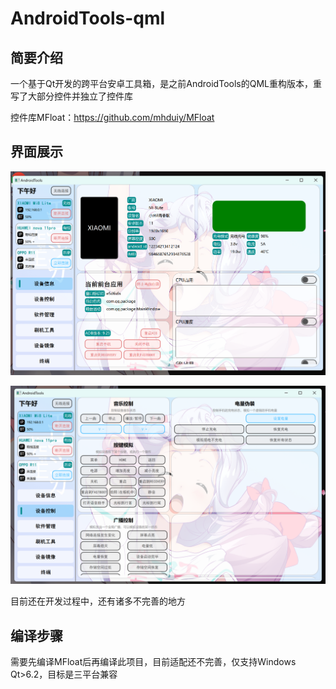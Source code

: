 # AndroidTools-qml

## 简要介绍
一个基于Qt开发的跨平台安卓工具箱，是之前AndroidTools的QML重构版本，重写了大部分控件并独立了控件库

控件库MFloat：https://github.com/mhduiy/MFloat

## 界面展示

![alt text](doc/image.png)

![alt text](doc/image1.png)

目前还在开发过程中，还有诸多不完善的地方

## 编译步骤

需要先编译MFloat后再编译此项目，目前适配还不完善，仅支持Windows Qt>6.2，目标是三平台兼容
